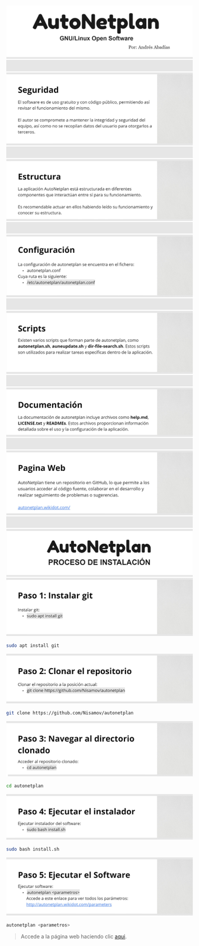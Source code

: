 <!--Software creado por Andrés Ruslan Abadías Otal-->

![Logo principal](public-storage/main.jpg)
![Separador](public-storage/separador.jpg)
![Seguridad](public-storage/security.jpg)
![Separador](public-storage/separador.jpg)
![Estructura](public-storage/structure.jpg)
![Separador](public-storage/separador.jpg)
![Configuracion](public-storage/configuration.jpg)
![Separador](public-storage/separador.jpg)
![Scripts](public-storage/scripts.jpg)
![Separador](public-storage/separador.jpg)
![Documentacion](public-storage/documentation.jpg)
![Separador](public-storage/separador.jpg)
![Pag Web](public-storage/webpage.jpg)
![Separador](public-storage/separador.jpg)
![Instalacion](public-storage/installation.jpg)
![Instalacion1](public-storage/installation1.jpg)
```sh
sudo apt install git
```
![Instalacion2](public-storage/installation2.jpg)
```sh
git clone https://github.com/Nisamov/autonetplan
```
![Instalacion2](public-storage/installation3.jpg)
```sh
cd autonetplan
```
![Instalacion3](public-storage/installation4.jpg)
```sh
sudo bash install.sh
```
![Instalacion4](public-storage/installation5.jpg)
```sh
autonetplan <parametros>
```
> Accede a la página web haciendo clic [aqui](http://autonetplan.wikidot.com/parameters).